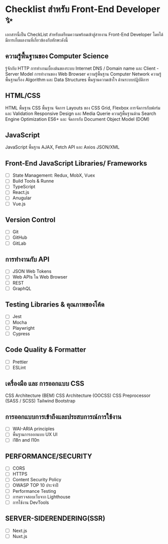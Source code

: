 # Checklist สำหรับ Front-End Developer ✨

เอกสารนี้เป็น CheckList สำหรับเตรียมความพร้อมเข้าสู่สายงาน Front-End Developer โดยได้มีการเก็บผลงานที่เกี่ยวข้องกับทักษะดังนี้

## ความรู้พื้นฐานของ Computer Science

รู้จักกับ HTTP
การทํางานเบื้องต้นของระบบ Internet
DNS / Domain name และ Client - Server Model
การทํางานของ Web Browser
ความรู้พื้นฐาน Computer Network
ความรู้พื้นฐานเรื่อง Algorithm และ Data Structures
พื้นฐานความเข้าใจ ด้านระบบปฏิบัติการ

## HTML/CSS

HTML พื้นฐาน
CSS พื้นฐาน
จัดการ Layouts ของ CSS Grid, Flexbox
การจัดการกับฟอร์ม และ Validation
Responsive Design และ Media Querie
ความรู้พื้นฐานด้าน Search Engine Optimization
ES6+ และ จัดการกับ Document Object Model (DOM)

## JavaScript

JavaScript พื้นฐาน
AJAX, Fetch API และ Axios
JSON/XML

## Front-End JavaScript Libraries/ Frameworks

- [ ] State Management: Redux, MobX, Vuex
- [ ] Build Tools & Runne
- [ ] TypeScript
- [ ] React.js
- [ ] Anugular
- [ ] Vue.js

## Version Control

- [ ] Git
- [ ] GitHub
- [ ] GitLab

## การทำงานกับ API

- [ ] JSON Web Tokens
- [ ] Web APIs ใน Web Browser
- [ ] REST
- [ ] GraphQL

## Testing Libraries & คุณภาพของโค้ด

- [ ] Jest
- [ ] Mocha
- [ ] Playwright
- [ ] Cypress

## Code Quality & Formatter

- [ ] Prettier
- [ ] ESLint

## เครื่องมือ และ การออกแบบ CSS

CSS Architecture (BEM)
CSS Architecture (OOCSS)
CSS Preprocessor (SASS / SCSS)
Tailwind
Bootstrap

## การออกแบบการเข้าถึงและประสบการณ์การใช้งาน

- [ ] WAI-ARIA principles
- [ ] พื้นฐานการออกแบบ UX UI
- [ ] i18n and l10n

## PERFORMANCE/SECURITY

- [ ] CORS
- [ ] HTTPS
- [ ] Content Security Policy
- [ ] OWASP TOP 10 ประจําปี
- [ ] Performance Testing
- [ ] การตรวจสอบเว็บจาก Lighthouse
- [ ] การใช้งาน DevTools

## SERVER-SIDERENDERING(SSR)

- [ ] Next.js
- [ ] Nuxt.js
